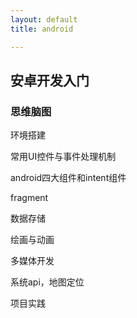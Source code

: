 ```yaml
---
layout: default
title: android

---
```


## 安卓开发入门

### 思维脑图
环境搭建

常用UI控件与事件处理机制

android四大组件和intent组件

fragment

数据存储

绘画与动画

多媒体开发

系统api，地图定位

项目实践

    
